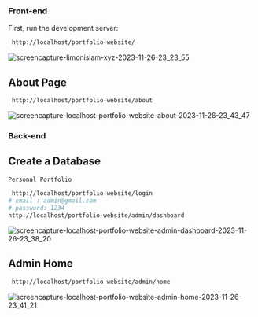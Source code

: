 ### Front-end
First, run the development server:
```bash
 http://localhost/portfolio-website/

```

![screencapture-limonislam-xyz-2023-11-26-23_23_55](https://github.com/Limon714/limonislam/assets/72975868/46fcdb43-2bbb-4284-a218-a6242bc54e24)

## About Page
```bash
 http://localhost/portfolio-website/about

```

![screencapture-localhost-portfolio-website-about-2023-11-26-23_43_47](https://github.com/Limon714/limonislam/assets/72975868/67bf8aa1-4556-485c-a1f3-54fcebc0bf27)


### Back-end

## Create a Database 
```bash
Personal Portfolio
```
```bash
 http://localhost/portfolio-website/login
# email : admin@gmail.com
# password: 1234
http://localhost/portfolio-website/admin/dashboard
```
![screencapture-localhost-portfolio-website-admin-dashboard-2023-11-26-23_38_20](https://github.com/Limon714/limonislam/assets/72975868/6968ed0e-6524-4f0b-9261-5b120b6d40a0)


## Admin Home
```bash
 http://localhost/portfolio-website/admin/home

```
![screencapture-localhost-portfolio-website-admin-home-2023-11-26-23_41_21](https://github.com/Limon714/limonislam/assets/72975868/b0026a02-ac4e-4b68-b17b-5f8ff1a80efc)

